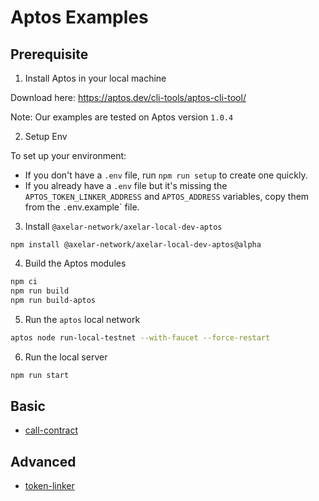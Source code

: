 # Aptos Examples

## Prerequisite

1. Install Aptos in your local machine

Download here: https://aptos.dev/cli-tools/aptos-cli-tool/

Note: Our examples are tested on Aptos version `1.0.4`

2. Setup Env

To set up your environment:

-   If you don't have a `.env` file, run `npm run setup` to create one quickly.
-   If you already have a `.env` file but it's missing the `APTOS_TOKEN_LINKER_ADDRESS` and `APTOS_ADDRESS` variables, copy them from the `.`env.example` file.

3. Install `@axelar-network/axelar-local-dev-aptos`

```
npm install @axelar-network/axelar-local-dev-aptos@alpha
```

4. Build the Aptos modules

```bash
npm ci
npm run build
npm run build-aptos
```

5. Run the `aptos` local network

```bash
aptos node run-local-testnet --with-faucet --force-restart
```

6. Run the local server

```bash
npm run start
```

## Basic

-   [call-contract](call-contract/)

## Advanced

-   [token-linker](token-linker/)
